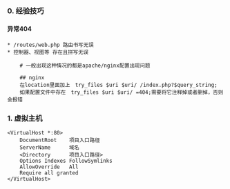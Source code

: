 ### 0. 经验技巧
#### 异常404
    * /routes/web.php 路由书写无误
    * 控制器、视图等 存在且拼写无误
```linux
    # 一般出现这种情况的都是apache/nginx配置出现问题
    
    ## nginx
    在location里面加上　try_files $uri $uri/ /index.php?$query_string;
    如果配置文件中存在　try_files $uri $uri/ =404;需要将它注释掉或者删掉，否则会报错
```

### 1. 虚拟主机
```linux
<VirtualHost *:80>
    DocumentRoot    项目入口路径
    ServerName      域名
    <Directory      项目入口路径>
    Options Indexes FollowSymlinks
    AllowOverride   All
    Require all granted
</VirtualHost>
```